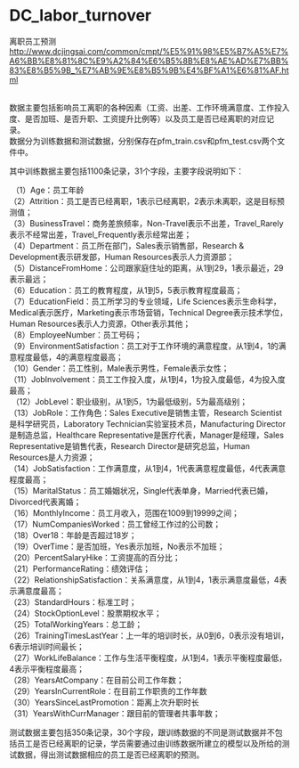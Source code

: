 # DC_labor_turnover
离职员工预测
http://www.dcjingsai.com/common/cmpt/%E5%91%98%E5%B7%A5%E7%A6%BB%E8%81%8C%E9%A2%84%E6%B5%8B%E8%AE%AD%E7%BB%83%E8%B5%9B_%E7%AB%9E%E8%B5%9B%E4%BF%A1%E6%81%AF.html

<div><br /></div><div>数据主要包括影响员工离职的各种因素（工资、出差、工作环境满意度、工作投入度、是否加班、是否升职、工资提升比例等）以及员工是否已经离职的对应记录。&nbsp;</div><div>数据分为训练数据和测试数据，分别保存在pfm_train.csv和pfm_test.csv两个文件中。

其中训练数据主要包括1100条记录，31个字段，主要字段说明如下：</div><div>&nbsp;（1）Age：员工年龄&nbsp;</div><div>（2）Attrition：员工是否已经离职，1表示已经离职，2表示未离职，这是目标预测值；&nbsp;</div><div>（3）BusinessTravel：商务差旅频率，Non-Travel表示不出差，Travel_Rarely表示不经常出差，Travel_Frequently表示经常出差；&nbsp;</div><div>（4）Department：员工所在部门，Sales表示销售部，Research &amp; Development表示研发部，Human Resources表示人力资源部；&nbsp;</div><div>（5）DistanceFromHome：公司跟家庭住址的距离，从1到29，1表示最近，29表示最远；&nbsp;</div><div>（6）Education：员工的教育程度，从1到5，5表示教育程度最高；&nbsp;</div><div>（7）EducationField：员工所学习的专业领域，Life Sciences表示生命科学，Medical表示医疗，Marketing表示市场营销，Technical Degree表示技术学位，Human Resources表示人力资源，Other表示其他；&nbsp;</div><div>（8）EmployeeNumber：员工号码；&nbsp;</div><div>（9）EnvironmentSatisfaction：员工对于工作环境的满意程度，从1到4，1的满意程度最低，4的满意程度最高；&nbsp;</div><div>（10）Gender：员工性别，Male表示男性，Female表示女性；&nbsp;</div><div>（11）JobInvolvement：员工工作投入度，从1到4，1为投入度最低，4为投入度最高；</div><div>&nbsp;（12）JobLevel：职业级别，从1到5，1为最低级别，5为最高级别；&nbsp;</div><div>（13）JobRole：工作角色：Sales Executive是销售主管，Research Scientist是科学研究员，Laboratory Technician实验室技术员，Manufacturing Director是制造总监，Healthcare Representative是医疗代表，Manager是经理，Sales Representative是销售代表，Research Director是研究总监，Human Resources是人力资源；&nbsp;</div><div>（14）JobSatisfaction：工作满意度，从1到4，1代表满意程度最低，4代表满意程度最高；&nbsp;</div><div>（15）MaritalStatus：员工婚姻状况，Single代表单身，Married代表已婚，Divorced代表离婚；&nbsp;</div><div>（16）MonthlyIncome：员工月收入，范围在1009到19999之间；&nbsp;</div><div>（17）NumCompaniesWorked：员工曾经工作过的公司数；&nbsp;</div><div>（18）Over18：年龄是否超过18岁；&nbsp;</div><div>（19）OverTime：是否加班，Yes表示加班，No表示不加班；&nbsp;</div><div>（20）PercentSalaryHike：工资提高的百分比；&nbsp;</div><div>（21）PerformanceRating：绩效评估；&nbsp;</div><div>（22）RelationshipSatisfaction：关系满意度，从1到4，1表示满意度最低，4表示满意度最高；&nbsp;</div><div>（23）StandardHours：标准工时；&nbsp;</div><div>（24）StockOptionLevel：股票期权水平；&nbsp;</div><div>（25）TotalWorkingYears：总工龄；&nbsp;</div><div>（26）TrainingTimesLastYear：上一年的培训时长，从0到6，0表示没有培训，6表示培训时间最长；&nbsp;</div><div>（27）WorkLifeBalance：工作与生活平衡程度，从1到4，1表示平衡程度最低，4表示平衡程度最高；&nbsp;</div><div>（28）YearsAtCompany：在目前公司工作年数；&nbsp;</div><div>（29）YearsInCurrentRole：在目前工作职责的工作年数&nbsp;</div><div>（30）YearsSinceLastPromotion：距离上次升职时长&nbsp;</div><div>（31）YearsWithCurrManager：跟目前的管理者共事年数；&nbsp;
</div><div>测试数据主要包括350条记录，30个字段，跟训练数据的不同是测试数据并不包括员工是否已经离职的记录，学员需要通过由训练数据所建立的模型以及所给的测试数据，得出测试数据相应的员工是否已经离职的预测。</div>
